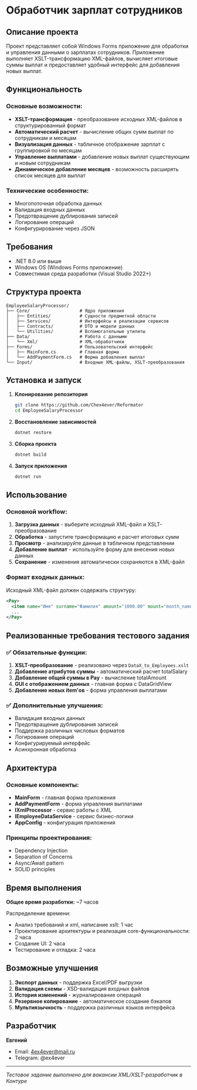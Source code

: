 # Обработчик зарплат сотрудников

## Описание проекта

Проект представляет собой Windows Forms приложение для обработки и управления данными о зарплатах сотрудников. Приложение выполняет XSLT-трансформацию XML-файлов, вычисляет итоговые суммы выплат и предоставляет удобный интерфейс для добавления новых выплат.

## Функциональность

### Основные возможности:
- **XSLT-трансформация** - преобразование исходных XML-файлов в структурированный формат
- **Автоматический расчет** - вычисление общих сумм выплат по сотрудникам и месяцам
- **Визуализация данных** - табличное отображение зарплат с группировкой по месяцам
- **Управление выплатами** - добавление новых выплат существующим и новым сотрудникам
- **Динамическое добавление месяцев** - возможность расширять список месяцев для выплат

### Технические особенности:
- Многопоточная обработка данных
- Валидация входных данных
- Предотвращение дублирования записей
- Логирование операций
- Конфигурирование через JSON

## Требования

- .NET 8.0 или выше
- Windows OS (Windows Forms приложение)
- Совместимая среда разработки (Visual Studio 2022+)

## Структура проекта

```
EmployeeSalaryProcessor/
├── Core/                   # Ядро приложения
│   ├── Entities/           # Сущности предметной области
│   ├── Services/           # Интерфейсы и реализации сервисов
│   ├── Contracts/          # DTO и модели данных
│   └── Utilities/          # Вспомогательные утилиты
├── Data/                   # Работа с данными
│   └── Xml/                # XML-обработчики
├── Forms/                  # Пользовательский интерфейс
│   ├── MainForm.cs         # Главная форма
│   └── AddPaymentForm.cs   # Форма добавления выплат
└── Input/                  # Входные XML-файлы, XSLT-преобразования 
```

## Установка и запуск

1. **Клонирование репозитория**
   ```bash
   git clone https://github.com/Chex4ever/Reformator
   cd EmployeeSalaryProcessor
   ```

2. **Восстановление зависимостей**
   ```bash
   dotnet restore
   ```

3. **Сборка проекта**
   ```bash
   dotnet build
   ```

4. **Запуск приложения**
   ```bash
   dotnet run
   ```

## Использование

### Основной workflow:

1. **Загрузка данных** - выберите исходный XML-файл и XSLT-преобразование
2. **Обработка** - запустите трансформацию и расчет итоговых сумм
3. **Просмотр** - анализируйте данные в табличном представлении
4. **Добавление выплат** - используйте форму для внесения новых данных
5. **Сохранение** - изменения автоматически сохраняются в XML-файл

### Формат входных данных:

Исходный XML-файл должен содержать структуру:
```xml
<Pay>
  <item name="Имя" surname="Фамилия" amount="1000.00" mount="month_name" />
  ...
</Pay>
```

## Реализованные требования тестового задания

### ✅ Обязательные функции:
1. **XSLT-преобразование** - реализовано через `DataX_to_Employees.xslt`
2. **Добавление атрибутов суммы** - автоматический расчет totalSalary
3. **Добавление общей суммы в Pay** - вычисление totalAmount
4. **GUI с отображением данных** - главная форма с DataGridView
5. **Добавление новых item'ов** - форма управления выплатами

### ✅ Дополнительные улучшения:
- Валидация входных данных
- Предотвращение дублирования записей
- Поддержка различных числовых форматов
- Логирование операций
- Конфигурируемый интерфейс
- Асинхронная обработка

## Архитектура

### Основные компоненты:
- **MainForm** - главная форма приложения
- **AddPaymentForm** - форма управления выплатами
- **IXmlProcessor** - сервис работы с XML
- **IEmployeeDataService** - сервис бизнес-логики
- **AppConfig** - конфигурация приложения

### Принципы проектирования:
- Dependency Injection
- Separation of Concerns
- Async/Await pattern
- SOLID principles

## Время выполнения

**Общее время разработки:** ~7 часов

Распределение времени:
- Анализ требований и xml, написание xslt: 1 час
- Проектирование архитектуры и реализация core-функциональности: 2 часа
- Создание UI: 2 часа
- Тестирование и отладка: 2 часа

## Возможные улучшения

1. **Экспорт данных** - поддержка Excel/PDF выгрузки
2. **Валидация схемы** - XSD-валидация входных файлов
3. **История изменений** - журналирование операций
4. **Резервное копирование** - автоматическое создание бэкапов
5. **Мультиязычность** - поддержка различных языков интерфейса

## Разработчик

**Евгений** 
- Email: 4ex4ever@mail.ru
- Telegram: @ex4ever

---

*Тестовое задание выполнено для вакансии XML/XSLT-разработчик в Контуре*
